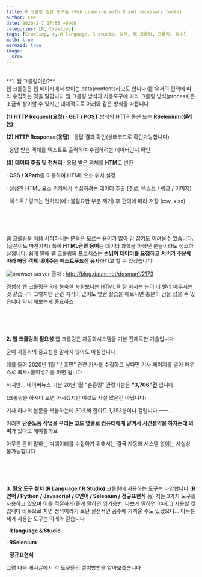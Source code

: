 ```yaml
---
title: R 크롤링 필요 도구들 (Web crawling with R and necessary tools)
author: Lee
date: 2020-2-7 17:53 +0900
categories: [R, Crawling]
tags: [Crawling, r, R language, R studio, 설치, 웹 크롤링, 크롤링, 필수]
math: true
mermaid: true
image:
  src: 
---
```

<br>
**1. 웹 크롤링이란?**<br>
웹 크롤링은 웹 페이지에서 보이는 data(contents라고도 합니다)를 유저의 편의에 따라 수집하는 것을 말합니다
웹 크롤링 방식과 사용도구에 따라 크롤링 방식(process)은 조금씩 상이할 수 있지만 대체적으로 아래와 같은 방식을 따릅니다



**(1) HTTP Request(요청)**
· **GET / POST** 방식의 HTTP 통신 또는 **RSelenium(셀레늄)**



**(2) HTTP Response(응답)**
· 응답 결과 확인(상태코드로 확인가능합니다)

· 응답 받은 객체를 텍스트로 출력하여 수집하려는 데이터인지 확인



**(3) 데이터 추출 및 전처리**
· 응답 받은 객체를 **HTM**로 변환

· **CSS / XPat**h를 이용하여 HTML 요소 위치 설정

· 설정한 HTML 요소 위치에서 수집하려는 데이터 추출 (주로, 텍스트 / 링크 / 이미지)

· 텍스트 / 링크는 전처리(예 : 불필요한 부분 제거) 후 편의에 따라 저장 (csv, xlsx)

<br>
<br>
<br>

웹 크롤링을 처음 시작하시는 분들은 모르는 용어가 많아 감 잡기도 어려울수 있습니다.(글쓴이도 마찬가지)
특히 **HTML관련 용어**는 데이터 과학을 하셨던 분들이라도 생소하실껍니다.
쉽게 말해 웹 크롤링의 프로세스는 **손님이 데이터를 요청**하고
**서버가 주문에 따라 해당 객체 내어주는 패스트푸드점 유사**하다고 할 수 있겠습니다

![browser server](https://img1.daumcdn.net/thumb/R1280x0/?scode=mtistory2&fname=https%3A%2F%2Fblog.kakaocdn.net%2Fdn%2FcjgvOX%2FbtqBNMmjOPV%2FNoNtOI6vYXvmRwiiGmTPs1%2Fimg.png)
출처 : http://blog.daum.net/dosman1/2173<br>

경험상 웹 크롤링은 R에 능숙한 사람보다는 HTML을 잘 아시는 분이 더 빨리 배우시는 것 같습니다
그렇지만 관련 지식이 없어도 몇번 실습을 해보시면 충분히 감을 잡을 수 있습니다
역시 해보는게 중요하죠

<br>
<br>
<br>

**2. 웹 크롤링의 필요성**
웹 크롤링은 자동화시스템을 기본 전제로한 기술입니다

굳이 자동화의 중요성을 말하지 않아도 아실겁니다

예를 들어 2020년 1월 "손흥민" 관련 기사를 수집하고 싶다면 기사 페이지를 열어 마우스로 복사+붙여넣기를 하면 됩니다

하지만... 네이버뉴스 기분 20년 1월 "손흥민" 관련기술은 **"3,706"건** 입니다.

(크롤링을 하시다 보면 아시겠지만 이것도 사실 많은건 아닙니다)

기사 하나의 본문을 복붙하는데 30초씩 잡아도 1,353분이나 걸립니다 ㅡㅡ...

이러한 **단순노동 작업을 우리는 코드 몇줄로 컴퓨터에게 맡겨서 시간절약을 하자는데 의미**가 있다고 해야할까요

아무튼 흔히 말하는 빅데이터를 수집하기 위해서는 결국 자동화 시스템 없이는 사실상 불가능합니다

<br>
<br>
<br>

**3. 필요 도구 설치 (R Language / R Studio)**
크롤링에 사용하는 도구는 다양합니다 (**R언어 / Python / Javascript / C언어 / Selenium / 정규표현식** 등)
저는 3가지 도구를 사용하고 있으며 이를 적절하게(좋게 말하면 임기응변, 나쁘게 말하면 야매...) 사용할 것입니다
바둑으로 치면 정석이라기 보단 실전적인 꼼수에 가까울 수도 있겠으나... 아무튼 제가 사용한 도구는 아래와 같습니다

· **R language & Studio**

· **RSelenium**

· **정규표현식**

그럼 다음 게시글에서 각 도구들의 설치방법을 알아보겠습니다

<br>
